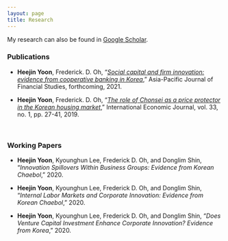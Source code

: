 ```yaml
---
layout: page
title: Research
---
```



My research can also be found in [Google Scholar](https://scholar.google.com/citations?user=yoon09269).



### Publications

- **Heejin Yoon**, Frederick. D. Oh, “[_Social capital and firm innovation: evidence from cooperative banking in Korea_](https://github.com/yoon09269/heejin/raw/master/assets/pdf/Paper_Social_Capital_and_Firm_Innovation.pdf),” Asia-Pacific Journal of Financial Studies, forthcoming, 2021.

- **Heejin Yoon**, Frederick. D. Oh, “[_The role of Chonsei as a price protector in the Korean housing market_](https://doi.org/10.1080/10168737.2019.1570300),” International Economic Journal, vol. 33, no. 1, pp. 27-41, 2019. 
<br/>

### Working Papers

- **Heejin Yoon**, Kyounghun Lee, Frederick D. Oh, and Donglim Shin, “_Innovation  Spillovers  Within  Business  Groups:   Evidence  from  Korean  Chaebol_,” 2020.

- **Heejin Yoon**, Kyounghun Lee, Frederick D. Oh, and Donglim Shin, “_Internal Labor Markets and Corporate Innovation: Evidence from Korean Chaebol_,” 2020.

- **Heejin Yoon**, Kyounghun Lee, Frederick D. Oh, and Donglim Shin, “_Does  Venture  Capital  Investment  Enhance  Corporate  Innovation? Evidence from Korea_,” 2020.
